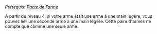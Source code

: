*Prérequis: [Pacte de l’arme](../../../1.%20Talent%20de%20base/Faveur%20de%20pacte.md#Pacte%20de%20l’arme)*

A partir du niveau 4, si votre arme était une arme à une main légère, vous pouvez lier une seconde arme à une main légère. Cette paire d'armes ne compte que comme une seule arme.